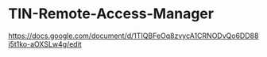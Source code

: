 # TIN-Remote-Access-Manager
https://docs.google.com/document/d/1TIQBFeOq8zvycA1CRNODvQo6DD88i5t1ko-aOXSLw4g/edit
